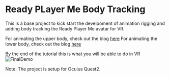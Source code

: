 # Ready PLayer Me Body Tracking

This is a base project to kick start the develpoment of animation rigging and adding body tracking the Ready Player Me avatar for VR.

For animating the upper body, check out the blog [here](https://blog.immersive-insiders.com/animate-avatar-for-vr-in-unity/)
For animating the lower body, check out the blog [here](https://blog.immersive-insiders.com/animate-avatar-for-vr-in-unity/)

By the end of the tutorial this is what you will be able to do in VR
![FinalDemo](https://user-images.githubusercontent.com/94760299/153805304-6ec38222-4e7d-4c26-af0e-3cbd78c5ee8b.gif)


Note:
The project is setup for Oculus Quest2.
